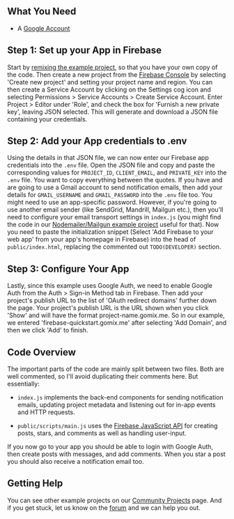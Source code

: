 ## What You Need
*   A [Google Account](https://firebase.google.com/)

## Step 1: Set up your App in Firebase
Start by [remixing the example project](https://gomix.com/#!/remix/Firebase/fb2f9ebf-77b2-4f81-9f07-e5425f261f57), so that you have your own copy of the code. Then create a new project from the [Firebase Console](https://console.firebase.google.com/) by selecting 'Create new project' and setting your project name and region. You can then create a Service Account by clicking on the Settings cog icon and selecting Permissions > Service Accounts > Create Service Account. Enter Project > Editor under 'Role', and check the box for 'Furnish a new private key', leaving JSON selected. This will generate and download a JSON file containing your credentials.

## Step 2: Add your App credentials to .env
Using the details in that JSON file, we can now enter our Firebase app credentials into the `.env` file. Open the JSON file and copy and paste the corresponding values for `PROJECT_ID`, `CLIENT_EMAIL`, and `PRIVATE_KEY` into the `.env` file. You want to copy everything between the quotes. If you have and are going to use a Gmail account to send notification emails, then add your details for `GMAIL_USERNAME` and `GMAIL_PASSWORD` into the `.env` file too. You might need to use an app-specific password. However, if you're going to use another email sender (like SendGrid, Mandrill, Mailgun etc.), then you'll need to configure your email transport settings in `index.js` (you might find the code in our [Nodemailer/Mailgun example project](https://gomix.com/#!/project/nodemailer) useful for that). Now you need to paste the initialization snippet (Select 'Add Firebase to your web app' from your app's homepage in Firebase) into the head of `public/index.html`, replacing the commented out `TODO(DEVELOPER)` section.

## Step 3: Configure Your App
Lastly, since this example uses Google Auth, we need to enable Google Auth from the Auth > Sign-in Method tab in Firebase. Then add your project's publish URL to the list of 'OAuth redirect domains' further down the page. Your project's publish URL is the URL shown when you click 'Show' and will have the format project-name.gomix.me. So in our example, we entered 'firebase-quickstart.gomix.me' after selecting 'Add Domain', and then we click 'Add' to finish.

## Code Overview
The important parts of the code are mainly split between two files. Both are well commented, so I'll avoid duplicating their comments here. But essentially:

*   `index.js` implements the back-end components for sending notification emails, updating project metadata and listening out for in-app events and HTTP requests.

*   `public/scripts/main.js` uses the [Firebase JavaScript API](https://www.firebase.com/docs/web/api/) for creating posts, stars, and comments as well as handling user-input.

If you now go to your app you should be able to login with Google Auth, then create posts with messages, and add comments. When you star a post you should also receive a notification email too. 

## Getting Help
You can see other example projects on our [Community Projects](https://gomix.com/community/) page. And if you get stuck, let us know on the [forum](http://support.gomix.com/) and we can help you out.